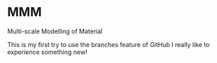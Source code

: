 # MMM
Multi-scale Modelling of Material

This is my first try to use the branches feature of GitHub
I really like to experience something new!
